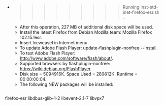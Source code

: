 * >>>>>>>>> Running inst-std-inet-firefox-esr.sh ...
  * After this operation, 227 MB of additional disk space will be used.
  * Install the latest Firefox from Debian Mozilla team: Mozilla Firefox 102.15.1esr.
  * Insert Iceweasel in Internet menu.
  * To update Adobe Flash Player: update-flashplugin-nonfree --install.
  * To test Adobe Flash Player: http://www.adobe.com/software/flash/about/.
  * Supported browsers by flashplugin-nonfree: https://wiki.debian.org/FlashPlayer.
  * Disk size = 5094916K. Space Used = 280812K. Runtime = 00:00:00:04.
  * The following NEW packages will be installed:
  ```bash
firefox-esr libdbus-glib-1-2 libevent-2.1-7 libvpx7
  ```
